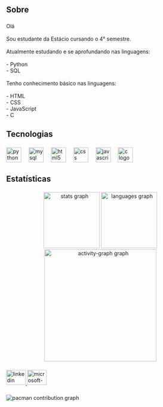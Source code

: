 <h2 align="left">Sobre</h2>

###

<p align="left">Olá<br><br>Sou estudante da Estácio cursando o 4° semestre.<br><br>Atualmente estudando e se aprofundando nas linguagens:<br><br>- Python<br>- SQL<br><br>Tenho conhecimento básico nas linguagens:<br><br>- HTML<br>- CSS<br>- JavaScript<br>- C</p>

###

<h2 align="left">Tecnologias</h2>

###

<div align="left">
  <img src="https://cdn.jsdelivr.net/gh/devicons/devicon/icons/python/python-original.svg" height="40" alt="python logo"  />
  <img width="12" />
  <img src="https://cdn.simpleicons.org/mysql/4479A1" height="40" alt="mysql logo"  />
  <img width="12" />
  <img src="https://cdn.jsdelivr.net/gh/devicons/devicon/icons/html5/html5-original.svg" height="40" alt="html5 logo"  />
  <img width="12" />
  <img src="https://cdn.jsdelivr.net/gh/devicons/devicon/icons/css3/css3-original.svg" height="40" alt="css logo"  />
  <img width="12" />
  <img src="https://cdn.jsdelivr.net/gh/devicons/devicon/icons/javascript/javascript-original.svg" height="40" alt="javascript logo"  />
  <img width="12" />
  <img src="https://skillicons.dev/icons?i=c" height="40" alt="c logo"  />
</div>

###

<h2 align="left">Estatísticas</h2>

###

<div align="center">
  <img src="https://github-readme-stats.vercel.app/api?username=GabeSan444&hide_title=false&hide_rank=false&show_icons=true&include_all_commits=true&count_private=true&disable_animations=false&theme=midnight-purple&locale=pt-br&hide_border=false&order=1" height="150" alt="stats graph"  />
  <img src="https://github-readme-stats.vercel.app/api/top-langs?username=GabeSan444&locale=pt-br&hide_title=false&layout=compact&card_width=320&langs_count=5&theme=midnight-purple&hide_border=false&order=2" height="150" alt="languages graph"  />
  <img src="https://github-readme-activity-graph.vercel.app/graph?username=GabeSan444&radius=16&theme=high-contrast&area=true&order=5&hide_border=false" height="300" alt="activity-graph graph"  />
</div>

###

<div align="left">
  <a href="www.linkedin.com/in/gabriel-morais04" target="_blank">
    <img src="https://raw.githubusercontent.com/maurodesouza/profile-readme-generator/master/src/assets/icons/social/linkedin/default.svg" width="52" height="40" alt="linkedin logo"  />
  </a>
  <a href="Gabeds_Morais04@outlook.com" target="_blank">
    <img src="https://raw.githubusercontent.com/maurodesouza/profile-readme-generator/master/src/assets/icons/social/microsoft-outlook/default.svg" width="52" height="40" alt="microsoft-outlook logo"  />
  </a>
</div>

###

<picture>
  <source media="(prefers-color-scheme: dark)" srcset="https://raw.githubusercontent.com/GabeSan444/GabeSan444/output/pacman-contribution-graph-dark.svg">
  <source media="(prefers-color-scheme: light)" srcset="https://raw.githubusercontent.com/GabeSan444/GabeSan444/output/pacman-contribution-graph.svg">
  <img alt="pacman contribution graph" src="https://raw.githubusercontent.com/GabeSan444/GabeSan444/output/pacman-contribution-graph.svg">
</picture>

###
